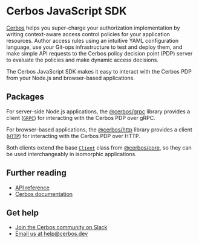 # Cerbos JavaScript SDK

[Cerbos](https://cerbos.dev) helps you super-charge your authorization implementation by writing context-aware access control policies for your application resources.
Author access rules using an intuitive YAML configuration language, use your Git-ops infrastructure to test and deploy them, and make simple API requests to the Cerbos policy decision point (PDP) server to evaluate the policies and make dynamic access decisions.

The Cerbos JavaScript SDK makes it easy to interact with the Cerbos PDP from your Node.js and browser-based applications.

## Packages

For server-side Node.js applications, the [@cerbos/grpc](/packages/grpc/README.md) library provides a client ([`GRPC`](/docs/grpc.grpc.md)) for interacting with the Cerbos PDP over gRPC.

For browser-based applications, the [@cerbos/http](/packages/http/README.md) library provides a client ([`HTTP`](/docs/http.http.md)) for interacting with the Cerbos PDP over HTTP.

Both clients extend the base [`Client`](/docs/core.client.md) class from [@cerbos/core](/packages/core/README.md), so they can be used interchangeably in isomorphic applications.

## Further reading

- [API reference](/docs/index.md)
- [Cerbos documentation](https://docs.cerbos.dev)

## Get help

- [Join the Cerbos community on Slack](http://go.cerbos.io/slack)
- [Email us at help@cerbos.dev](mailto:help@cerbos.dev)
